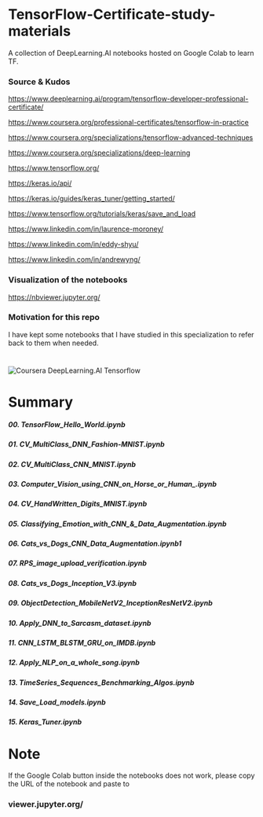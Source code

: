 # TensorFlow-Certificate-study-materials
A collection of DeepLearning.AI notebooks hosted on Google Colab to learn TF.  

### Source & Kudos

https://www.deeplearning.ai/program/tensorflow-developer-professional-certificate/

https://www.coursera.org/professional-certificates/tensorflow-in-practice

https://www.coursera.org/specializations/tensorflow-advanced-techniques

https://www.coursera.org/specializations/deep-learning

https://www.tensorflow.org/

https://keras.io/api/

https://keras.io/guides/keras_tuner/getting_started/

https://www.tensorflow.org/tutorials/keras/save_and_load

https://www.linkedin.com/in/laurence-moroney/

https://www.linkedin.com/in/eddy-shyu/

https://www.linkedin.com/in/andrewyng/

### Visualization of the notebooks
https://nbviewer.jupyter.org/

### Motivation for this repo
I have kept some notebooks that I have studied in this specialization to refer back to them when needed. 

#
![Coursera DeepLearning.AI Tensorflow](https://i.imgur.com/rmThNgm.png)

# Summary
##### 00. TensorFlow_Hello_World.ipynb
##### 01. CV_MultiClass_DNN_Fashion-MNIST.ipynb
##### 02. CV_MultiClass_CNN_MNIST.ipynb
##### 03. Computer_Vision_using_CNN_on_Horse_or_Human_.ipynb
##### 04. CV_HandWritten_Digits_MNIST.ipynb
##### 05. Classifying_Emotion_with_CNN_&_Data_Augmentation.ipynb
##### 06. Cats_vs_Dogs_CNN_Data_Augmentation.ipynb1
##### 07. RPS_image_upload_verification.ipynb
##### 08. Cats_vs_Dogs_Inception_V3.ipynb
##### 09. ObjectDetection_MobileNetV2_InceptionResNetV2.ipynb
##### 10. Apply_DNN_to_Sarcasm_dataset.ipynb
##### 11. CNN_LSTM_BLSTM_GRU_on_IMDB.ipynb
##### 12. Apply_NLP_on_a_whole_song.ipynb
##### 13. TimeSeries_Sequences_Benchmarking_Algos.ipynb
##### 14. Save_Load_models.ipynb
##### 15. Keras_Tuner.ipynb

# Note
If the Google Colab button inside the notebooks does not work, please copy the URL of the notebook and paste to 
### viewer.jupyter.org/
